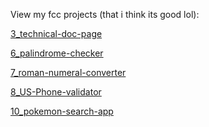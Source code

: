 View my fcc projects (that i think its good lol): 

<a href="https://htmlpreview.github.io/?https://github.com/kevokt/personal-fcc-project/blob/main/03_technical-doc-page/index.html
" target="_blank">3_technical-doc-page</a>

<a href="https://htmlpreview.github.io/?https://github.com/kevokt/personal-fcc-project/blob/main/06_palindrome-checker/index.html" target="_blank">6_palindrome-checker</a>


<a href="https://htmlpreview.github.io/?https://github.com/kevokt/personal-fcc-project/blob/main/07_roman-numeral-converter/index.html" target="_blank">7_roman-numeral-converter</a>


<a href="https://htmlpreview.github.io/?https://github.com/kevokt/personal-fcc-project/blob/main/08_US-phone-validator/index.html" target="_blank">8_US-Phone-validator</a>

<a href="https://htmlpreview.github.io/?https://github.com/kevokt/personal-fcc-project/blob/main/10_pokemon_search_app/index.html" target="_blank">10_pokemon-search-app</a>
